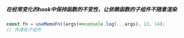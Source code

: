##### 在经常变化的hook中保持函数的不变性，让依赖函数的子组件不随意渲染
```js
const fn = useMemoFn((args)=>console.log(...args), 13, 14);
// 传递给子组件
```
